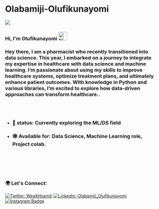 # Olabamiji-Olufikunayomi
<p>
<img src ="https://komarev.com/ghpvc/?username=OlabamijiOlufukinayomi&label=Visitors&color=blue&style=plastic"/>
</p>

### Hi, I'm Olufikunayomi <img src="https://emoji.slack-edge.com/T02HBS55FCG/cool-doge/aa3c8fd9037a0604.gif" width="28" alt="hi">
<div>
 <h3>Hey there, I am a pharmacist who recently transitioned into data science. This year, I embarked on a journey to integrate my expertise in healthcare with data science and machine learning. I’m passionate about using my skills to improve healthcare systems, optimize treatment plans, and ultimately enhance patient outcomes. With knowledge in Python and various libraries, I’m excited to explore how data-driven approaches can transform healthcare..</h3>
</div>
<br>
<br>

- ### 🌱 status: Currently exploring the ML/DS field
- ### 🕸 Available for: Data Science, Machine Learning role, Project colab.
<br>
<br>


<br>
<br>

### 🌍 Let's Connect: 

[![Twitter: Wealthbamiji](https://img.shields.io/twitter/follow/wealthbamiji?style=social)](https://twitter.com/wealthbamiji)
[![Linkedin: Olabamiji_Olufikunayomi](https://img.shields.io/badge/-Olabamiji_Olufikunayomi-blue?style=flat-square&logo=Linkedin&logoColor=white&link=https://www.linkedin.com/in/Olabamiji_Olufikunayomi/)](https://www.linkedin.com/in/Olabamiji_Olufikunayomi/)
[![Instagram Badge](https://img.shields.io/badge/-@Olufikunayomi__-e84393?style=flat&labelColor=e84393&logo=instagram&logoColor=white)](https://instagram.com/Olufikunayomi__)


<br><br>

  
